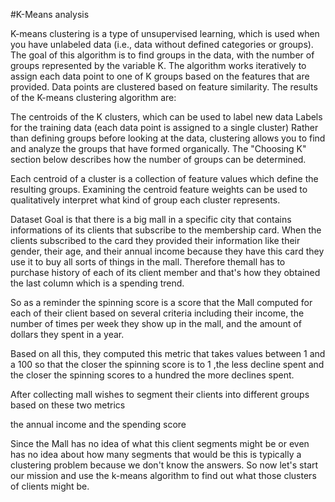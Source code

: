 #K-Means analysis

K-means clustering is a type of unsupervised learning, which is used when you have unlabeled data (i.e., data without defined categories or groups). The goal of this algorithm is to find groups in the data, with the number of groups represented by the variable K. The algorithm works iteratively to assign each data point to one of K groups based on the features that are provided. Data points are clustered based on feature similarity. The results of the K-means clustering algorithm are:

The centroids of the K clusters, which can be used to label new data Labels for the training data (each data point is assigned to a single cluster) Rather than defining groups before looking at the data, clustering allows you to find and analyze the groups that have formed organically. The "Choosing K" section below describes how the number of groups can be determined.

Each centroid of a cluster is a collection of feature values which define the resulting groups. Examining the centroid feature weights can be used to qualitatively interpret what kind of group each cluster represents.

Dataset
Goal is that there is a big mall in a specific city that contains informations of its clients that subscribe to the membership card. When the clients subscribed to the card they provided their information like their gender, their age, and their annual income because they have this card they use it to buy all sorts of things in the mall. Therefore themall has to purchase history of each of its client member and that's how they obtained the last column which is a spending trend.

So as a reminder the spinning score is a score that the Mall computed for each of their client based on several criteria including their income, the number of times per week they show up in the mall, and the amount of dollars they spent in a year. 

Based on all this, they computed this metric that takes values between 1 and a 100 so that the closer the spinning score is to 1 ,the less decline spent and the closer the spinning scores to a hundred the more declines spent.

After collecting mall wishes to segment their clients into different groups based on these two metrics

the annual income and the spending score 

Since the Mall has no idea of what this client segments might be or even has no idea about how many segments that would be this is typically a clustering problem because we don't know the answers. So now let's start our mission and use the k-means algorithm to find out what those clusters of clients might be.
